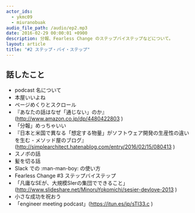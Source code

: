 ```yaml
---
actor_ids:
  - ykmc09
  - miuranobuak
audio_file_path: /audio/ep2.mp3
date: 2016-02-29 00:00:01 +0900
description: 分報、Fearless Change のステップバイステップなどについて。
layout: article
title: "#2 ステップ・バイ・ステップ"
---
```


## 話したこと
- podcast 名について
- 本屋いいよね
- ページめくりとスクロール
- 『あなたの話はなぜ「通じない」のか』 (http://www.amazon.co.jp/dp/4480422803 )
- 「分報」めっちゃいい
- 『日本と米国で異なる「想定する物量」がソフトウェア開発の生産性の違いを生む - メソッド屋のブログ』 (http://simplearchitect.hatenablog.com/entry/2016/02/15/080413 )
- スノボの話
- 髪を切る話
- Slack での :man-man-boy: の使い方
- Fearless Change #3 ステップバイステップ
- 「凡庸なSEが、大規模SIerの集団でできること」(http://www.slideshare.net/MinoruYokomichi/sesier-devlove-2013 )
- 小さな成功を祝おう
- 「engineer meeting podcast」(https://itun.es/jp/sTI33.c )